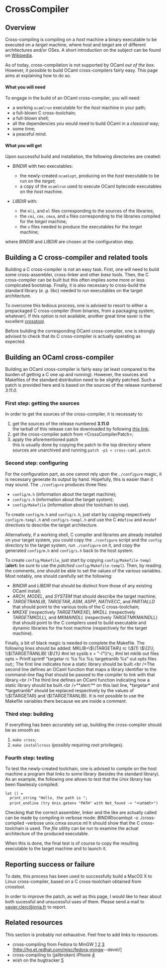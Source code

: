 <!-- ((! set title Cross-compiling !)) ((! set learn !)) -->

# CrossCompiler
## Overview
Cross-compiling is compiling on a *host* machine a binary executable to
be executed on a *target* machine, where *host* and *target* are of
different architectures and/or OSes. A short introduction on the subject
can be found on
[Wikipedia](http://en.wikipedia.org/wiki/Cross_compiler).

As of today, cross-compilation is not supported by OCaml *out of the
box*. However, it possible to build OCaml cross-compilers fairly easy.
This page aims at explaining how to do so.

#### What you will need
To engage in the build of an OCaml cross-compiler, you will need:

- a working `ocamlrun` executable for the *host* machine in your path;
- a full-blown C cross-toolchain;
- a full-blown shell;
- all the dependencies you would need to build OCaml in a *classical*
 way;
- some time;
- a peaceful mind.

#### What you will get
Upon successful build and installation, the following directories are
created:

- *BINDIR* with two executables:
    - the newly-created `ocamlopt`, producing on the *host* executable
 to be run on the *target*;
    - a copy of the `ocamlrun` used to execute OCaml bytecode
 executables on the *host* machine.

- *LIBDIR* with:
    - the `mli`, and `ml` files corresponding to the sources of the
 libraries;
    - the `cmi`, `cmx`, `cmxa`, and `a` files corresponding to the
 libraries compiled for the *target* machine;
    - the `o` files needed to produce the executables for the *target*
 machine;


where *BINDIR* and *LIBDIR* are chosen at the configuration step.

## Building a C cross-compiler and related tools
Building a C cross-compiler is not an easy task. First, one will need to
build some cross-assembler, cross-linker and other *base* tools. Then,
the C cross-compiler can be built but this often implies some more or
less complicated bootstrap. Finally, it is also necessary to cross-build
the standard library \(*e. g.* libc\) needed to run executables on the
target architecture.

To overcome this tedious process, one is advised to resort to either a
prepackaged C cross-compiler \(from binaries, from a packaging system,
whatever\). If this option is not available, another great time saver is
the excellent [crosstool](http://www.kegel.com/crosstool/).

Before building the corresponding OCaml cross-compiler, one is strongly
advised to check that its C cross-compiler is actually operating as
expected.

## Building an OCaml cross-compiler
Building an OCaml cross-compiler is fairly easy \(at least compared to
the burden of getting a C one up and running\). However, the sources and
Makefiles of the standard distribution need to be slightly patched. Such
a patch is provided here and is based on the sources of the release
numbered *3.11.0*.

### First step: getting the sources
In order to get the sources of the cross-compiler, it is necessaty to:

1. get the sources of the release numbered **3.11.0**<br /> the tarball of this release can be downloaded by following [this
 link](http://caml.inria.fr/pub/distrib/ocaml-3.11/ocaml-3.11.0.tar.gz);
2. get the cross-compiler patch from <CrossCompilerPatch\>;
3. apply the aforementioned patch<br /> this is usually done by copying the patch to the top directory
 where sources are unarchived and running
 `patch -p1 < cross-caml.patch`.

### Second step: configuring
For the configuration part, as one cannot rely upon the `./configure`
magic, it is necessary generate its output by hand. Hopefully, this is
easier than it may sound. The `./configure` produces three files:

- `config/m.h` \(information about the target machine\);
- `config/s.h` \(information about the target system\);
- `config/Makefile` \(information about the toolchain to use\).

To create `config/m.h` and `config/s.h`, just start by copying
respectively `config/m-templ.h` and `config/s-templ.h` and use the C
`#define` and `#undef` directives to describe the target architecture.

Alternatively, if a working shell, C compiler and libraries are already
installed on your target system, you could copy the `./configure` script
and the `config` directory to the target system, run `./configure` on
it, and copy the generated `config/m.h` and `config/s.h` back to the
host system.

To create `config/Makefile`, just start by copying
`config/Makefile-templ` \(**alert:** be sure to use the *patched*
`config/Makefile-templ`\). Then, by reading the comments, one should be
able to set the values of the various variables. Most notably, one
should carefully set the following:

- *BINDIR* and *LIBDIR* that should be distinct from those of any
 existing OCaml install;
- *ARCH*, *MODEL*, and *SYSTEM* that should describe the target
 machine;
- *TARGETRANLIB*, *TARGETAR*, *ASM*, *ASPP*, *NATIVECC*, and
 *PARTIALLD* that should point to the various tools of the C
 cross-toolchain;
- *MKEXE* \(respectively *TARGETMKEXE*\), *MKDLL* \(respectively
 *TARGETMKDLL*\), and *MKMAINDLL* \(respectively *TARGETMKMAINDLL*\)
 that should point to the C compilers used to build executable and
 dynamic libraries for the host machine \(respectively for the target
 machine\).

Finally, a bit of black magic is needed to complete the Makefile. The
following lines should be added: MKLIB=\\$\(TARGETAR\) rc \\$\(1\) \\$\(2\);
\\$\(TARGETRANLIB\) \\$\(1\) #ml let syslib x = "-l"\\^x;; #ml let mklib
out files opts = Printf.sprintf "targetar rc %s %s %s; targetranlib %s"
out opts files out;; The first line indicates how a static library
should be built.<br />The second line defines an OCaml function that maps a library identifier
to the command-line flag that should be passed to the compiler to link
with that library.<br />The third line defines an OCaml function indicating how a static library
should be built.<br />**alert:** on this last line, *targetar* and *targetranlib* should be
replaced respectively by the values of \\$\(TARGETAR\) and
\\$\(TARGETRANLIB\). It is not possible to use the Makefile variables there
because we are inside a comment.

### Third step: building
If everything has been accurately set up, building the cross-compiler
should be as smooth as:

1. `make cross`;
2. `make installcross` \(possibly requiring *root* privileges\).

### Fourth step: testing
To test the newly-created toolchain, one is advised to compile on the
host machine a program that links to some library \(besides the standard
library\). As an example, the following one allows to test that the
*Unix* library has been flawlessly compiled:

`let () =`<br />`  print_string "Hello, the path is ";`<br />`  print_endline (try Unix.getenv "PATH" with Not_found -> "`<unset\>`")`

Checking that the correct assembler, linker and the like are actually
called can be made by compiling in verbose mode: *BINDIR*/ocamlopt -o
./cross-compiled -verbose unix.cmxa source.ml It should show that the C
cross-toolchain is used. The *file* utility can be run to examine the
actual architecture of the produced executable.

When this is done, the final test is of course to copy the resulting
executable to the target machine and to launch it.

## Reporting success or failure
To date, this process has been used to successfully build a MacOS X to
Linux cross-compiler, based on a C cross-toolchain obtained from
crosstool.

In order to improve the patch, as well as this page, I would like to
hear about both sucessful and unsucessful uses of them. Please send a
mail to [xavier.clerc@inria.fr](mailto:xavier.clerc@inria.fr) to report.

## Related resources
This section is probably not exhaustive. Feel free to add links to
resources.

- cross-compiling from Fedora to MinGW
 [1](http://camltastic.blogspot.com/2008/10/mingw-compile-software-for-windows.html)
 [2](http://camltastic.blogspot.com/2008/10/mingw-inkscape-cross-compiled-from.html)
 [3](http://camltastic.blogspot.com/2008/11/common-mistakes-cross-compiling-mingw.html)
 [<http://hg.et.redhat.com/misc/fedora-mingw>--devel/]
- cross-compiling to \(jailbroken\) iPhone
 [4](http://yl.is.s.u-tokyo.ac.jp/~tosh/ocaml-on-iphone/)
- wish on the bugtracker
 [5](http://caml.inria.fr/mantis/view.php?id=4303)


